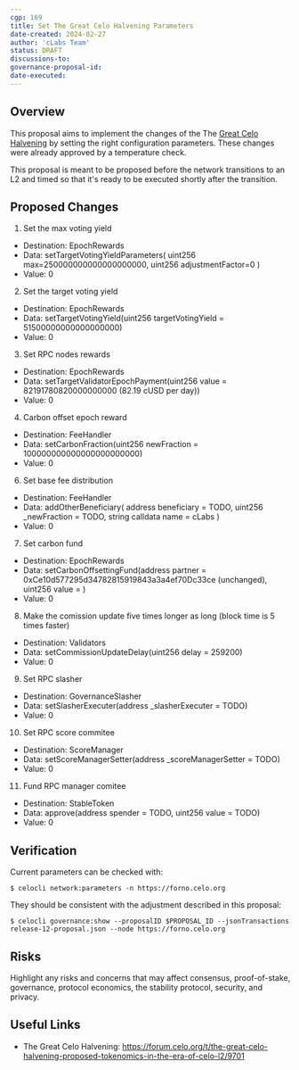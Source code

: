 ```yaml
---
cgp: 169
title: Set The Great Celo Halvening Parameters
date-created: 2024-02-27
author: 'cLabs Team'
status: DRAFT
discussions-to:
governance-proposal-id:
date-executed:
---
```

 
## Overview
 
This proposal aims to implement the changes of the The [Great Celo Halvening](https://forum.celo.org/t/the-great-celo-halvening-proposed-tokenomics-in-the-era-of-celo-l2/9701) by setting the right configuration parameters. These changes were already approved by a temperature check. 

This proposal is meant to be proposed before the network transitions to an L2 and timed so that it's ready to be executed shortly after the transition.
 
 
## Proposed Changes

 
1. Set the max voting yield
  - Destination: EpochRewards
  - Data: setTargetVotingYieldParameters(
    uint256 max=250000000000000000000,
    uint256 adjustmentFactor=0
    )
  - Value: 0
2. Set the target voting yield
  - Destination: EpochRewards
  - Data: setTargetVotingYield(uint256 targetVotingYield = 51500000000000000000)
  - Value: 0
3. Set RPC nodes rewards
  - Destination: EpochRewards
  - Data: setTargetValidatorEpochPayment(uint256 value = 82191780820000000000 (82.19 cUSD per day))
  - Value: 0
4. Carbon offset epoch reward
  - Destination: FeeHandler
  - Data: setCarbonFraction(uint256 newFraction = 100000000000000000000000)
  - Value: 0
6. Set base fee distribution
  - Destination: FeeHandler
  - Data: addOtherBeneficiary(
    address beneficiary = TODO,
    uint256 _newFraction = TODO,
    string calldata name = cLabs
  )
  - Value: 0
7. Set carbon fund
  - Destination: EpochRewards
  - Data: setCarbonOffsettingFund(address partner = 0xCe10d577295d34782815919843a3a4ef70Dc33ce (unchanged), uint256 value = ) 
  - Value: 0
8. Make the comission update five times longer as long (block time is 5 times faster)
  - Destination: Validators
  - Data: setCommissionUpdateDelay(uint256 delay = 259200)
  - Value: 0
9. Set RPC slasher
  - Destination: GovernanceSlasher
  - Data: setSlasherExecuter(address _slasherExecuter = TODO)
  - Value: 0
10. Set RPC score commitee
  - Destination: ScoreManager
  - Data: setScoreManagerSetter(address _scoreManagerSetter = TODO)
  - Value: 0
11. Fund RPC manager comitee
  - Destination: StableToken
  - Data: approve(address spender = TODO, uint256 value = TODO)
  - Value: 0

 
## Verification

Current parameters can be checked with:

`$ celocli network:parameters -n https://forno.celo.org`

They should be consistent with the adjustment described in this proposal:

`$ celocli governance:show --proposalID $PROPOSAL_ID --jsonTransactions release-12-proposal.json --node https://forno.celo.org`

 
## Risks
 
Highlight any risks and concerns that may affect consensus, proof-of-stake, governance, protocol economics, the stability protocol, security, and privacy.
 
## Useful Links
 
* The Great Celo Halvening: https://forum.celo.org/t/the-great-celo-halvening-proposed-tokenomics-in-the-era-of-celo-l2/9701